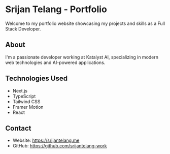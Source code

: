 # Srijan Telang - Portfolio

Welcome to my portfolio website showcasing my projects and skills as a Full Stack Developer.

## About

I'm a passionate developer working at Katalyst AI, specializing in modern web technologies and AI-powered applications.

## Technologies Used

- Next.js
- TypeScript
- Tailwind CSS
- Framer Motion
- React

## Contact

- Website: https://srijantelang.me
- GitHub: https://github.com/srijantelang-work